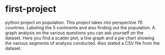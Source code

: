 # first-project
python project on population. 
This project takes into perspective 70 countries. 
Labeling the 5 continents and also finding out the population.
A graph analysis on the various questions you can ask yourself on the dataset. 
Here you find a scatter plot, a line graph and a pie chart showing the various segments of analysis conducted. 
Also stated a CSV file from the dataset. 
